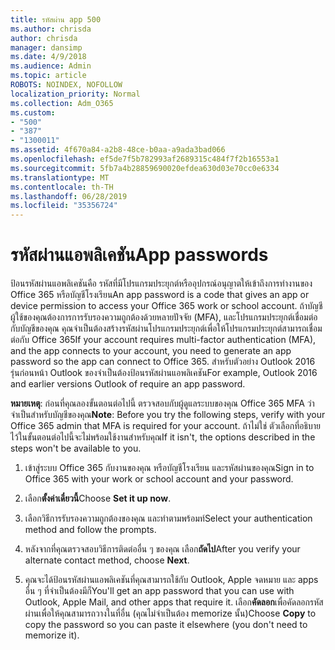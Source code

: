 ```yaml
---
title: รหัสผ่าน app 500
ms.author: chrisda
author: chrisda
manager: dansimp
ms.date: 4/9/2018
ms.audience: Admin
ms.topic: article
ROBOTS: NOINDEX, NOFOLLOW
localization_priority: Normal
ms.collection: Adm_O365
ms.custom:
- "500"
- "387"
- "1300011"
ms.assetid: 4f670a84-a2b8-48ce-b0aa-a9ada3bad066
ms.openlocfilehash: ef5de7f5b782993af2689315c484f7f2b16553a1
ms.sourcegitcommit: 5fb7a4b28859690020efdea630d03e70cc0e6334
ms.translationtype: MT
ms.contentlocale: th-TH
ms.lasthandoff: 06/28/2019
ms.locfileid: "35356724"
---
```

# <a name="app-passwords"></a><span data-ttu-id="19358-102">รหัสผ่านแอพลิเคชัน</span><span class="sxs-lookup"><span data-stu-id="19358-102">App passwords</span></span>

<span data-ttu-id="19358-103">ป้อนรหัสผ่านแอพลิเคชันคือ รหัสที่มีโปรแกรมประยุกต์หรืออุปกรณ์อนุญาตให้เข้าถึงการทำงานของ Office 365 หรือบัญชีโรงเรียน</span><span class="sxs-lookup"><span data-stu-id="19358-103">An app password is a code that gives an app or device permission to access your Office 365 work or school account.</span></span> <span data-ttu-id="19358-104">ถ้าบัญชีผู้ใช้ของคุณต้องการการรับรองความถูกต้องด้วยหลายปัจจัย (MFA), และโปรแกรมประยุกต์เชื่อมต่อกับบัญชีของคุณ คุณจำเป็นต้องสร้างรหัสผ่านโปรแกรมประยุกต์เพื่อให้โปรแกรมประยุกต์สามารถเชื่อมต่อกับ Office 365</span><span class="sxs-lookup"><span data-stu-id="19358-104">If your account requires multi-factor authentication (MFA), and the app connects to your account, you need to generate an app password so the app can connect to Office 365.</span></span> <span data-ttu-id="19358-105">สำหรับตัวอย่าง Outlook 2016 รุ่นก่อนหน้า Outlook ของจำเป็นต้องป้อนรหัสผ่านแอพลิเคชัน</span><span class="sxs-lookup"><span data-stu-id="19358-105">For example, Outlook 2016 and earlier versions Outlook of require an app password.</span></span>

 <span data-ttu-id="19358-106">**หมายเหตุ**: ก่อนที่คุณลองขั้นตอนต่อไปนี้ ตรวจสอบกับผู้ดูแลระบบของคุณ Office 365 MFA ว่าจำเป็นสำหรับบัญชีของคุณ</span><span class="sxs-lookup"><span data-stu-id="19358-106">**Note**: Before you try the following steps, verify with your Office 365 admin that MFA is required for your account.</span></span> <span data-ttu-id="19358-107">ถ้าไม่ใช่ ตัวเลือกที่อธิบายไว้ในขั้นตอนต่อไปนี้จะไม่พร้อมใช้งานสำหรับคุณ</span><span class="sxs-lookup"><span data-stu-id="19358-107">If it isn't, the options described in the steps won't be available to you.</span></span>

1. <span data-ttu-id="19358-108">เข้าสู่ระบบ Office 365 กับงานของคุณ หรือบัญชีโรงเรียน และรหัสผ่านของคุณ</span><span class="sxs-lookup"><span data-stu-id="19358-108">Sign in to Office 365 with your work or school account and your password.</span></span>

2. <span data-ttu-id="19358-109">เลือก**ตั้งค่าเดี๋ยวนี้**</span><span class="sxs-lookup"><span data-stu-id="19358-109">Choose **Set it up now**.</span></span>

3. <span data-ttu-id="19358-110">เลือกวิธีการรับรองความถูกต้องของคุณ และทำตามพร้อมท์</span><span class="sxs-lookup"><span data-stu-id="19358-110">Select your authentication method and follow the prompts.</span></span>

4. <span data-ttu-id="19358-111">หลังจากที่คุณตรวจสอบวิธีการติดต่ออื่น ๆ ของคุณ เลือก**ถัดไป**</span><span class="sxs-lookup"><span data-stu-id="19358-111">After you verify your alternate contact method, choose **Next**.</span></span>

5. <span data-ttu-id="19358-112">คุณจะได้ป้อนรหัสผ่านแอพลิเคชันที่คุณสามารถใช้กับ Outlook, Apple จดหมาย และ apps อื่น ๆ ที่จำเป็นต้องมีก็</span><span class="sxs-lookup"><span data-stu-id="19358-112">You'll get an app password that you can use with Outlook, Apple Mail, and other apps that require it.</span></span> <span data-ttu-id="19358-113">เลือก**คัดลอก**เพื่อคัดลอกรหัสผ่านเพื่อให้คุณสามารถวางในที่อื่น (คุณไม่จำเป็นต้อง memorize นั้น)</span><span class="sxs-lookup"><span data-stu-id="19358-113">Choose **Copy** to copy the password so you can paste it elsewhere (you don't need to memorize it).</span></span>
